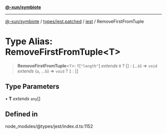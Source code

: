 [**@-xun/symbiote**](../../../../../README.md)

***

[@-xun/symbiote](../../../../../README.md) / [types/jest.patched](../../../README.md) / [jest](../README.md) / RemoveFirstFromTuple

# Type Alias: RemoveFirstFromTuple\<T\>

> **RemoveFirstFromTuple**\<`T`\>: `T`\[`"length"`\] *extends* `0` ? [] : (...`b`) => `void` *extends* (`a`, ...`b`) => `void` ? `I` : []

## Type Parameters

• **T** *extends* `any`[]

## Defined in

node\_modules/@types/jest/index.d.ts:1152
